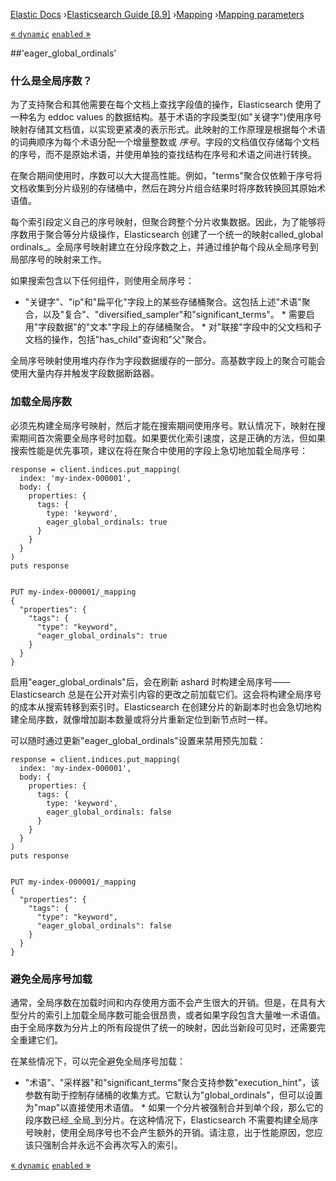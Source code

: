 

[Elastic Docs](/guide/) ›[Elasticsearch Guide [8.9]](index.md)
›[Mapping](mapping.md) ›[Mapping parameters](mapping-params.md)

[« `dynamic`](dynamic.md) [`enabled` »](enabled.md)

##'eager_global_ordinals'

### 什么是全局序数？

为了支持聚合和其他需要在每个文档上查找字段值的操作，Elasticsearch 使用了一种名为 eddoc values 的数据结构。基于术语的字段类型(如"关键字")使用序号映射存储其文档值，以实现更紧凑的表示形式。此映射的工作原理是根据每个术语的词典顺序为每个术语分配一个增量整数或 _序号_。字段的文档值仅存储每个文档的序号，而不是原始术语，并使用单独的查找结构在序号和术语之间进行转换。

在聚合期间使用时，序数可以大大提高性能。例如，"terms"聚合仅依赖于序号将文档收集到分片级别的存储桶中，然后在跨分片组合结果时将序数转换回其原始术语值。

每个索引段定义自己的序号映射，但聚合跨整个分片收集数据。因此，为了能够将序数用于聚合等分片级操作，Elasticsearch 创建了一个统一的映射called_global ordinals_。全局序号映射建立在分段序数之上，并通过维护每个段从全局序号到局部序号的映射来工作。

如果搜索包含以下任何组件，则使用全局序号：

* "关键字"、"ip"和"扁平化"字段上的某些存储桶聚合。这包括上述"术语"聚合，以及"复合"、"diversified_sampler"和"significant_terms"。  * 需要启用"字段数据"的"文本"字段上的存储桶聚合。  * 对"联接"字段中的父文档和子文档的操作，包括"has_child"查询和"父"聚合。

全局序号映射使用堆内存作为字段数据缓存的一部分。高基数字段上的聚合可能会使用大量内存并触发字段数据断路器。

### 加载全局序数

必须先构建全局序号映射，然后才能在搜索期间使用序号。默认情况下，映射在搜索期间首次需要全局序号时加载。如果要优化索引速度，这是正确的方法，但如果搜索性能是优先事项，建议在将在聚合中使用的字段上急切地加载全局序号：

    
    
    response = client.indices.put_mapping(
      index: 'my-index-000001',
      body: {
        properties: {
          tags: {
            type: 'keyword',
            eager_global_ordinals: true
          }
        }
      }
    )
    puts response
    
    
    PUT my-index-000001/_mapping
    {
      "properties": {
        "tags": {
          "type": "keyword",
          "eager_global_ordinals": true
        }
      }
    }

启用"eager_global_ordinals"后，会在刷新 ashard 时构建全局序号——Elasticsearch 总是在公开对索引内容的更改之前加载它们。这会将构建全局序号的成本从搜索转移到索引时。Elasticsearch 在创建分片的新副本时也会急切地构建全局序数，就像增加副本数量或将分片重新定位到新节点时一样。

可以随时通过更新"eager_global_ordinals"设置来禁用预先加载：

    
    
    response = client.indices.put_mapping(
      index: 'my-index-000001',
      body: {
        properties: {
          tags: {
            type: 'keyword',
            eager_global_ordinals: false
          }
        }
      }
    )
    puts response
    
    
    PUT my-index-000001/_mapping
    {
      "properties": {
        "tags": {
          "type": "keyword",
          "eager_global_ordinals": false
        }
      }
    }

### 避免全局序号加载

通常，全局序数在加载时间和内存使用方面不会产生很大的开销。但是，在具有大型分片的索引上加载全局序数可能会很昂贵，或者如果字段包含大量唯一术语值。由于全局序数为分片上的所有段提供了统一的映射，因此当新段可见时，还需要完全重建它们。

在某些情况下，可以完全避免全局序号加载：

* "术语"、"采样器"和"significant_terms"聚合支持参数"execution_hint"，该参数有助于控制存储桶的收集方式。它默认为"global_ordinals"，但可以设置为"map"以直接使用术语值。  * 如果一个分片被强制合并到单个段，那么它的段序数已经_全局_到分片。在这种情况下，Elasticsearch 不需要构建全局序号映射，使用全局序号也不会产生额外的开销。请注意，出于性能原因，您应该只强制合并永远不会再次写入的索引。

[« `dynamic`](dynamic.md) [`enabled` »](enabled.md)

